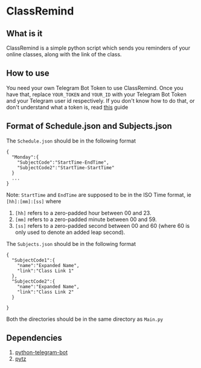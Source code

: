 # ClassRemind

## What is it

ClassRemind is a simple python script which sends you reminders of your online classes, along with the link of the class. 

## How to use

You need your own Telegram Bot Token to use ClassRemind. Once you have that, replace `YOUR_TOKEN` and `YOUR_ID` with your Telegram Bot Token and your Telegram user id respectively. If you don't know how to do that, or don't understand what a token is, read [this](https://www.siteguarding.com/en/how-to-get-telegram-bot-api-token) guide

## Format of Schedule.json and Subjects.json

The `Schedule.json` should be in the following format

```
{
  "Monday":{
    "SubjectCode":"StartTime-EndTime",
    "SubjectCode2":"StartTime-StartTime"
  }
  ...
}
```
Note: `StartTime` and `EndTime` are supposed to be in the ISO Time format, ie `[hh]:[mm]:[ss]` where 
1. `[hh]` refers to a zero-padded hour between 00 and 23.
2. `[mm]` refers to a zero-padded minute between 00 and 59.
3. `[ss]` refers to a zero-padded second between 00 and 60 (where 60 is only used to denote an added leap second).

The `Subjects.json` should be in the following format

```
{
  "SubjectCode1":{
    "name":"Expanded Name",
    "link":"Class Link 1"
  },
  "SubjectCode2":{
    "name":"Expanded Name",
    "link":"Class Link 2"
  }
  
}
```

Both the directories should be in the same directory as `Main.py`

## Dependencies

1. [python-telegram-bot](https://python-telegram-bot.org/)
4. [pytz](https://pypi.org/project/pytz/)
